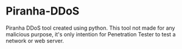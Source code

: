 # Piranha-DDoS
Piranha DDoS tool created using python. This tool not made for any malicious purpose, it's only intention for Penetration Tester to test a network or web server.
